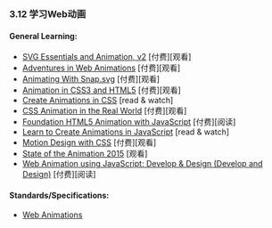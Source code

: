 <!-- 3.12 - Learn Web Animation -->
### 3.12 学习Web动画

#### General Learning:

*   [SVG Essentials and Animation, v2](https://frontendmasters.com/courses/svg-essentials-animation/) \[付费\]\[观看\]
*   [Adventures in Web Animations](https://www.codeschool.com/courses/adventures-in-web-animations) \[付费\]\[观看\]
*   [Animating With Snap.svg](https://webdesign.tutsplus.com/courses/animating-with-snapsvg) \[付费\]\[观看\]
*   [Animation in CSS3 and HTML5](https://frontendmasters.com/courses/animation-storytelling-html5-css3/) \[付费\]\[观看\]
*   [Create Animations in CSS](http://www.kirupa.com/css_animations/index.htm) \[read & watch\]
*   [CSS Animation in the Real World](https://webdesign.tutsplus.com/courses/css-animation-in-the-real-world) \[付费\]\[观看\]
*   [Foundation HTML5 Animation with JavaScript](http://www.amazon.com/Foundation-HTML5-Animation-JavaScript-Lamberta/dp/1430236655/ref=sr_1_3) \[付费\]\[阅读\]
*   [Learn to Create Animations in JavaScript](http://www.kirupa.com/javascript_animations/index.htm) \[read & watch\]
*   [Motion Design with CSS](https://frontendmasters.com/courses/motion-design-css/) \[付费\]\[观看\]
*   [State of the Animation 2015](https://air.mozilla.org/rachel-nabors-state-of-the-animation-2015/) \[观看\]
*   [Web Animation using JavaScript: Develop & Design (Develop and Design)](http://www.amazon.com/Web-Animation-using-JavaScript-Develop-ebook/dp/B00UNKXVDU/ref=sr_1_1) \[付费\]\[阅读\]

#### Standards/Specifications:

*   [Web Animations](https://w3c.github.io/web-animations/)